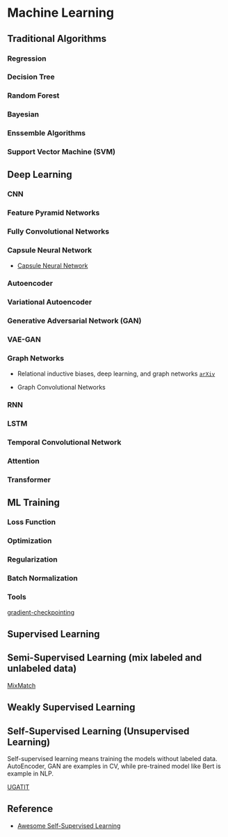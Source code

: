 # Machine Learning

## Traditional Algorithms

### Regression

### Decision Tree

### Random Forest

### Bayesian

### Enssemble Algorithms

### Support Vector Machine (SVM)

## Deep Learning

### CNN

### Feature Pyramid Networks

### Fully Convolutional Networks

### Capsule Neural Network

* [Capsule Neural Network](https://github.com/Sarasra/models/tree/master/research/capsules)

### Autoencoder

### Variational Autoencoder

### Generative Adversarial Network (GAN)

### VAE-GAN

### Graph Networks

* Relational inductive biases, deep learning, and graph networks [`arXiv`](https://arxiv.org/abs/1806.01261)

* Graph Convolutional Networks

### RNN

### LSTM

### Temporal Convolutional Network

### Attention

### Transformer



## ML Training

### Loss Function

### Optimization

### Regularization

### Batch Normalization

### Tools

[gradient-checkpointing](https://github.com/cybertronai/gradient-checkpointing)



## Supervised Learning

## Semi-Supervised Learning (mix labeled and unlabeled data)

[MixMatch](https://github.com/google-research/mixmatch)

## Weakly Supervised Learning


## Self-Supervised Learning (Unsupervised Learning)

Self-supervised learning means training the models without labeled data. AutoEncoder, GAN are examples in CV, while pre-trained model like Bert is example in NLP.

[UGATIT](https://github.com/taki0112/UGATIT?utm_source=mybridge&utm_medium=blog&utm_campaign=read_more)


## Reference
* [Awesome Self-Supervised Learning](https://github.com/jason718/awesome-self-supervised-learning)



